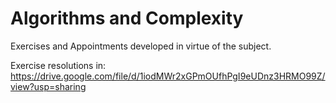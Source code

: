 # Algorithms and Complexity
Exercises and Appointments developed in virtue of the subject.

Exercise resolutions in: https://drive.google.com/file/d/1iodMWr2xGPmOUfhPgI9eUDnz3HRMO99Z/view?usp=sharing
